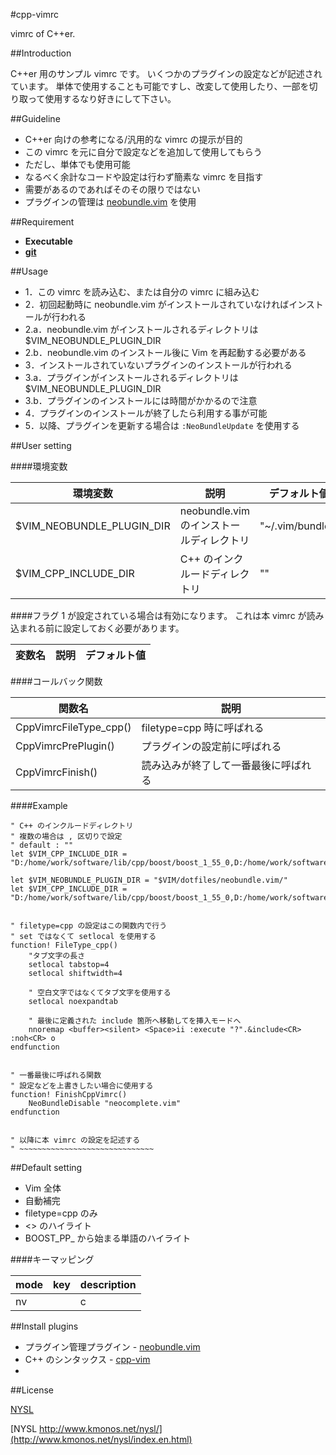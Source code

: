 #cpp-vimrc

vimrc of C++er.



##Introduction

C++er 用のサンプル vimrc です。
いくつかのプラグインの設定などが記述されています。
単体で使用することも可能ですし、改変して使用したり、一部を切り取って使用するなり好きにして下さい。


##Guideline

* C++er 向けの参考になる/汎用的な vimrc の提示が目的
* この vimrc を元に自分で設定などを追加して使用してもらう
 * ただし、単体でも使用可能
* なるべく余計なコードや設定は行わず簡素な vimrc を目指す
 * 需要があるのであればそのその限りではない
* プラグインの管理は [neobundle.vim](https://github.com/Shougo/neobundle.vim) を使用


##Requirement

* __Executable__
 * __[git](http://git-scm.com/)__



##Usage

* 1．この vimrc を読み込む、または自分の vimrc に組み込む
* 2．初回起動時に neobundle.vim がインストールされていなければインストールが行われる
 * 2.a．neobundle.vim がインストールされるディレクトリは $VIM_NEOBUNDLE_PLUGIN_DIR
 * 2.b．neobundle.vim のインストール後に Vim を再起動する必要がある
* 3．インストールされていないプラグインのインストールが行われる
 * 3.a．プラグインがインストールされるディレクトリは $VIM_NEOBUNDLE_PLUGIN_DIR
 * 3.b．プラグインのインストールには時間がかかるので注意
* 4．プラグインのインストールが終了したら利用する事が可能
* 5．以降、プラグインを更新する場合は `:NeoBundleUpdate` を使用する


##User setting

####環境変数

|環境変数|説明|デフォルト値|
|----|----|----|
|$VIM_NEOBUNDLE_PLUGIN_DIR|neobundle.vim のインストールディレクトリ|"~/.vim/bundle/"|
|$VIM_CPP_INCLUDE_DIR|C++ のインクルードディレクトリ|""|


####フラグ
1 が設定されている場合は有効になります。
これは本 vimrc が読み込まれる前に設定しておく必要があります。


|変数名|説明|デフォルト値|
|----|----|----|


####コールバック関数

|関数名|説明|
|----|----|
|CppVimrcFileType_cpp()|filetype=cpp 時に呼ばれる|
|CppVimrcPrePlugin()|プラグインの設定前に呼ばれる|
|CppVimrcFinish()|読み込みが終了して一番最後に呼ばれる|


####Example


```vim
" C++ のインクルードディレクトリ
" 複数の場合は , 区切りで設定
" default : ""
let $VIM_CPP_INCLUDE_DIR = "D:/home/work/software/lib/cpp/boost/boost_1_55_0,D:/home/work/software/lib/cpp/neobundle/Sprout"

let $VIM_NEOBUNDLE_PLUGIN_DIR = "$VIM/dotfiles/neobundle.vim/"
let $VIM_CPP_INCLUDE_DIR = "D:/home/work/software/lib/cpp/boost/boost_1_55_0,D:/home/work/software/lib/cpp/neobundle/Sprout"


" filetype=cpp の設定はこの関数内で行う
" set ではなくて setlocal を使用する
function! FileType_cpp()
	"タブ文字の長さ
	setlocal tabstop=4
	setlocal shiftwidth=4

	" 空白文字ではなくてタブ文字を使用する
	setlocal noexpandtab

	" 最後に定義された include 箇所へ移動してを挿入モードへ
	nnoremap <buffer><silent> <Space>ii :execute "?".&include<CR> :noh<CR> o
endfunction


" 一番最後に呼ばれる関数
" 設定などを上書きしたい場合に使用する
function! FinishCppVimrc()
	NeoBundleDisable "neocomplete.vim"
endfunction


" 以降に本 vimrc の設定を記述する
" ~~~~~~~~~~~~~~~~~~~~~~~~~~~~~~
```


##Default setting

* Vim 全体
 * 自動補完
* filetype=cpp のみ
 * <\> のハイライト
 * BOOST_PP_ から始まる単語のハイライト


####キーマッピング

|mode|key|description|
|----|----|----|
|nv||<leader>c|コメントアウトのトグル|


##Install plugins

* プラグイン管理プラグイン - [neobundle.vim](https://github.com/Shougo/neobundle.vim)
* C++ のシンタックス - [cpp-vim](https://github.com/vim-jp/cpp-vim)
* [](https://github.com/)


##License

[NYSL](http://www.kmonos.net/nysl/)

[NYSL http://www.kmonos.net/nysl/](http://www.kmonos.net/nysl/index.en.html)


